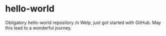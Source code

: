 # hello-world
Obligatory hello-world repository /n
Welp, just got started with GitHub. May this lead to a wonderful journey.
